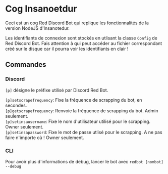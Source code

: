 # Cog Insanoetdur

Ceci est un cog Red Discord Bot qui replique les fonctionnalités de la version NodeJS d'Insanotedur.

Les identifiants de connexion sont stockés en utlisant la classe `Config` de Red Discord Bot. Fais attention à qui peut accéder au fichier correspondant créé sur le disque car il pourra voir les identifiants en clair ! 

## Commandes

### Discord

`[p]` désigne le préfixe utilisé par Discord Red Bot.

`[p]setscrapefrequency`: Fixe la fréquence de scrapping du bot, en secondes.  
`[p]getscrapefrequency`: Renvoie la fréquence de scrapping du bot. Admin seulement.  
`[p]setinsausername`: Fixe le nom d'utilisateur utilisé pour le scrapping. Owner seulement.  
`[p]setinsapassword`: Fixe le mot de passe utlisé pour le scrapping. A ne pas faire n'importe où ! Owner seulement.  

### CLI

Pour avoir plus d'informations de debug, lancer le bot avec `redbot [nombot] --debug`